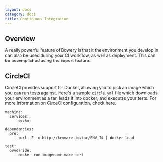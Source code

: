 ```yaml
---
layout: docs
category: docs
title: Continuous Integration
---
```


## Overview

A really powerful feature of Bowery is that it the environment you develop in can also be used during your CI workflow, as well as deployment. This can be accomplished using the Export feature. 

## CircleCI

CircleCI provides support for Docker, allowing you to pick an image which you can run tests against. Here's a sample `circle.yml` file which downloads your environment as a tar, loads it into docker, and executes your tests. For more information on CirceCI configuration, check here.

~~~
machine:
  services:
    - docker

dependencies:
  pre:
    - curl -F -o http://kenmare.io/tar/ENV_ID | docker load

test:
  ovverride:
    - docker run imagename make test
~~~
